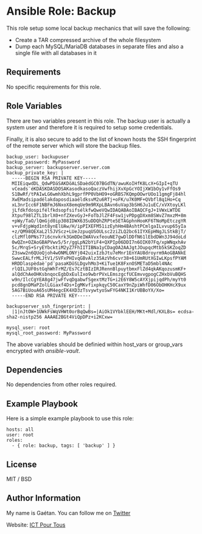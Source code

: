 Ansible Role: Backup
=========

This role setup some local backup mechanics that will save the following:

- Create a TAR compressed archive of the whole filesystem
- Dump each MySQL/MariaDB databases in separate files and also a single file with all databases in it

Requirements
------------

No specific requirements for this role.

Role Variables
--------------

There are two variables present in this role. The backup user is actually a system user and therefore it is required to setup some credentials.

Finally, it is also secure to add to the list of known hosts the SSH fingerprint of the remote server which will store the backup files.

```
backup_user: backupuser
backup_password: MyPassword
backup_server: backupserver.server.com
backup_private_key: |
  -----BEGIN RSA PRIVATE KEY-----
  MIIEiqwdDL_QdwPDäSAKDöALSDaèdGC07BGdTN/awuKoIHfK8LcX+GIpI+qTU
  vCeads¨éKDASKDASDOSAKasodkasoQaczVwfhijXvXpGcYOIjXW1bOy1vFfOs9
  S1BwRf/tPAIwLG6wmhXbhL9gprfPP0VbHO9+oGRBS7KQmpOOwrUOo11gmgFj84hl
  XwEMadsipadélakdaposdiaaéldksvM2u6RTj+oFK/u7K0MF+QVbfl8q1Ho+Cq
  xL3nrIcc6F1NBFmJ6NxoX8emqUe9m9RXpLBAvn6uVap3bSH6Ju1uEC/xVXtoyLKl
  jLfdkfdospifélfkdsopfsifsélkfwQweVQwIDAQABAoIBAQCFgJ+1VWxLWTDE
  Xtpuf98lZTL1brlX0+nfZXevGyJ+FoTbJlZF4Fsw1jvPDpgDXxm8SWvZ7mxzM+8m
  +pWy/TaO/lQmGjd0ip308IDWX63SuDDQhZRPte5ETAGphnHooKF6TNoMpEtczgYR
  v+vFdjpWqd1nt8ynElUAw/H/ipPIXEFM51izEyhHm4BAshtPCmlgaILvvup65yIa
  +z/QM98QEXaL2l5JVScz+LUeJzpuqUSOULsc2ziZLQ2bc61IYXEpHNgJLStkBjT/
  clzMfl0PNs77i6cnvkrk3GmDDeIWAVvxfeouNE7gwDlDDfN61lEbdDWn3J94doLd
  0wQZn+OZAoGBAPVwv5/5r/ggLpN2bYiF4+QXPIp06DDI7n6OIK07Fq/xpWNqxhAv
  5c/MrqS+SryEYbcktiM2yZ7FhIITIBNa1yCDagOA2AAJgtJOupqcMtb5kSKZoqZD
  Z3sww2n6QUoQjoh4wONMLONYj042uixIzbJtu7eMnr1EnYAU8droyrm9AoGBANkE
  SwwcEALfrMLJtV1/SVFxPHIvqGBvAlz35AzVh6cvr38+61UmRUtXGIwLKpsfPYAM
  HRDDlaspèdaè¨pd¨pasaKDöSLDgvhMo3+KiTue1K8FxnOSMETaD5mbl4NAc
  rlQILJUF0stGqhWhTrMZ/Es7CztBIzIRJRennBlpuytbmxFlZd4qkAKqozusmKF+
  alQdChAeOHKsbnqocEgbDxEulIxo9wbrPVxLEmszgcfUCEmvvgpogCZHxbVuBQHS
  w9n/IlcCgYEA8g47jwFfvqDgabwfSgextMzTG+i2E6Y8W5cAYXjpijqdPh/myYt0
  pcd8gnDMaPZolLGiaxf4Ds+IgMKvfixpkqyC50CaxY9nZpiWhfD06ObOHKHcX9ux
  5AG7BiUouA65sUM4egcEK4XD3zTsvywtyoSwFYG4NKI1KrUBBoYX/Xo=
  -----END RSA PRIVATE KEY-----

backupserver_ssh_fingerprint: |
  |1|nJtOW+1UWkFsWqVHWt0orBqQwBs=|AiOk1VYbklEEH/MKt+Mdl/KXLBs= ecdsa-sha2-nistp256 AAAAE2BGt4ViQpDPz+i2KCxw=

mysql_user: root
mysql_root_password: MyPassword
```

The above variables should be definied within host_vars or group_vars encrypted with *ansible-vault*.

Dependencies
------------

No dependencies from other roles required.

Example Playbook
----------------

Here is a simple example playbook to use this role:

```
hosts: all
user: root
roles:
  - { role: backup, tags: [ 'backup' ] }
```

License
-------

MIT / BSD

Author Information
------------------

My name is Gaétan. You can follow me on [Twitter](https://twitter.com/astsu777)

Website: [ICT Pour Tous](https://www.ictpourtous.com)
